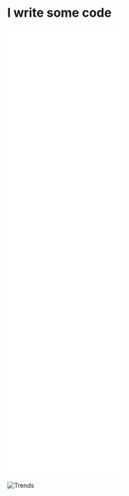 # I write some code

![Metrics](/github-metrics.svg)

![Trends](https://api.githubtrends.io/user/svg/FileNotFound7/repos?time_range=one_year&group=other&loc_metric=changed&theme=dark)
